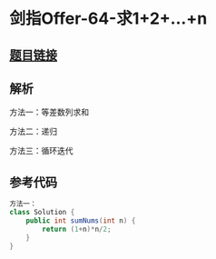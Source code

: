 # 剑指Offer-64-求1+2+…+n

## [题目链接](https://leetcode-cn.com/problems/qiu-12n-lcof/)

## 解析

方法一：等差数列求和

方法二：递归

方法三：循环迭代




## 参考代码
```Java
方法一：
class Solution {
    public int sumNums(int n) {
        return (1+n)*n/2;
    }
}
```